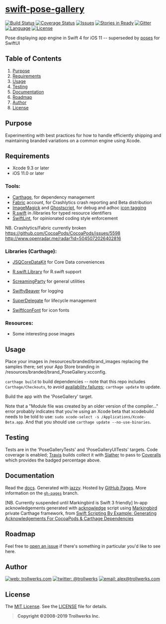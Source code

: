 [swift-pose-gallery](https://github.com/alexcurylo/swift-pose-gallery)
====================
[![Build Status](https://travis-ci.org/alexcurylo/swift-pose-gallery.svg?branch=develop)](https://travis-ci.org/alexcurylo/swift-pose-gallery)
[![Coverage Status](https://coveralls.io/repos/github/alexcurylo/swift-pose-gallery/badge.svg?branch=develop)](https://coveralls.io/github/alexcurylo/swift-pose-gallery?branch=develop)
[![Issues](https://img.shields.io/github/issues/alexcurylo/swift-pose-gallery.svg
            )](https://github.com/alexcurylo/swift-pose-gallery/issues)
[![Stories in Ready](https://badge.waffle.io/alexcurylo/swift-pose-gallery.png?label=ready&title=Ready)](https://waffle.io/alexcurylo/swift-pose-gallery)
[![Gitter](https://badges.gitter.im/Join%20Chat.svg)](https://gitter.im/alexcurylo/swift-pose-gallery)
[![Language](http://img.shields.io/badge/language-swift_3-orange.svg)](https://developer.apple.com/swift)
[![License](http://img.shields.io/badge/license-MIT-lightgrey.svg)][linkMIT]

Pose displaying app engine in Swift 4 for iOS 11 -- superseded by [poses](https://github.com/alexcurylo/poses) for SwiftUI

Table of Contents
-----------------
 
 1. [Purpose](#purpose)
 2. [Requirements](#requirements)
 3. [Usage](#usage)
 4. [Testing](#testing)
 5. [Documentation](#documentation)
 6. [Roadmap](#roadmap)
 7. [Author](#author)
 8. [License](#license)
 
Purpose
-------

 Experimenting with best practices for how to handle efficiently shipping and maintaining branded variations on a common engine using Xcode.

Requirements
------------
 
 - Xcode 9.3 or later
 - iOS 11.0 or later

### Tools:
 
 - [Carthage](https://github.com/Carthage/Carthage), for dependency management
 - [Fabric](https://fabric.io) account, for Crashlytics crash reporting and Beta distribution
 - [ImageMagick](http://www.imagemagick.org) and [Ghostscript](http://www.ghostscript.com), for debug and adhoc [icon tagging](https://gist.github.com/dulaccc/a52154ac4c007db2be55)
 - [R.swift](https://github.com/mac-cain13/R.swift/) in /libraries for typed resource identifiers
 - [SwiftLint](https://github.com/realm/SwiftLint), for opinionated coding style enforcement
 
 NB. Crashlytics/Fabric currently broken
 https://github.com/CocoaPods/CocoaPods/issues/5598
 http://www.openradar.me/radar?id=5045072026402816

### Libraries (Carthage):

 - [JSQCoreDataKit](https://github.com/jessesquires/JSQCoreDataKit) for Core Data conveniences
 - [R.swift.Library](https://github.com/mac-cain13/R.swift.Library) for R.swift support
 - [ScreamingParty](https://github.com/alexcurylo/ScreamingParty) for general utilities
 - [SwiftyBeaver](https://github.com/SwiftyBeaver/SwiftyBeaver) for logging
 
 - [SuperDelegate](https://github.com/square/SuperDelegate) for lifecycle management
 - [SwiftIconFont](https://github.com/0x73/SwiftIconFont) for icon fonts

### Resources:
 
 - Some interesting pose images

Usage
-----
 
Place your images in /resources/branded/brand_images replacing the samples there; set your App Store branding in /resources/branded/brand_PoseGallery.xcconfig.

`carthage build` to build dependencies -- note that this repo includes `Carthage/Checkouts`, to avoid [availability failures](http://www.theregister.co.uk/2016/03/23/npm_left_pad_chaos/); `carthage update` to update.

Build the app with the 'PoseGallery' target.
 
Note that a "Module file was created by an older version of the compiler..." error probably indicates that you're using an Xcode beta that xcodebuild needs to be told to use: `sudo xcode-select -s /Applications/Xcode-Beta.app`. And that you should use `carthage update --no-use-binaries`.
 
Testing
-------
 
Tests are in the 'PoseGalleryTests' and 'PoseGalleryUITests' targets. Code coverage is enabled; [Travis](https://travis-ci.org/alexcurylo/swift-pose-gallery) builds collect it with [Slather](https://github.com/SlatherOrg/slather) to pass to [Coveralls](https://coveralls.io/github/alexcurylo/swift-pose-gallery?branch=develop) which provides the badged percentage above.

Documentation
-------------
 
Read the [docs](http://alexcurylo.github.io/swift-pose-gallery/). Generated with [jazzy](https://github.com/realm/jazzy). Hosted by [GitHub Pages](https://pages.github.com). More information on the [`gh-pages`](https://github.com/alexcurylo/swift-pose-gallery/tree/gh-pages) branch.

[NB. Currently suspended until Markingbird is Swift 3 friendly] In-app acknowledgements generated with [acknowledge](PoseGallery/PoseGalleryConfig/acknowledge.swift) script using [Markingbird](https://github.com/kristopherjohnson/Markingbird) private Carthage framework, from [Swift Scripting By Example: Generating Acknowledgements For CocoaPods & Carthage Dependencies](http://swift.ayaka.me/posts/2015/11/5/swift-scripting-generating-acknowledgements-for-cocoapods-and-carthage-dependencies)

Roadmap
-------
 
Feel free to [open an issue](https://github.com/alexcurylo/swift-pose-gallery/issues/new) if there's something in particular you'd like to see here.

Author
------
 
[![web: trollwerks.com](http://img.shields.io/badge/web-www.trollwerks.com-blue.svg)](http://trollwerks.com) 
[![twitter: @trollwerks](http://img.shields.io/badge/twitter-%40trollwerks-blue.svg)](https://twitter.com/trollwerks) 
[![email: alex@trollwerks.com](http://img.shields.io/badge/email-alex%40trollwerks.com-blue.svg)](mailto:alex@trollwerks.com) 

License
-------
 
The [MIT License][linkMIT]. See the [LICENSE](LICENSE) file for details.

>**Copyright &copy;2008-2019 Trollwerks Inc.**

[linkMIT]: http://opensource.org/licenses/MIT
